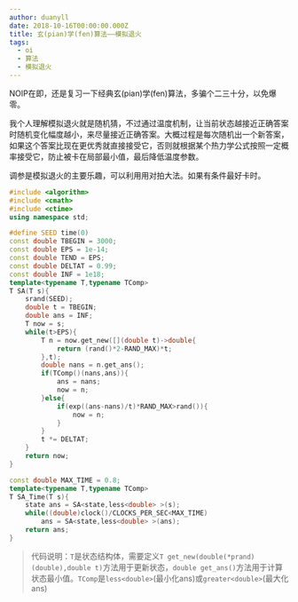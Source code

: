 ```yaml
---
author: duanyll
date: 2018-10-16T00:00:00.000Z
title: 玄(pian)学(fen)算法——模拟退火
tags:
  - oi
  - 算法
  - 模拟退火
---
```


NOIP在即，还是复习一下经典玄(pian)学(fen)算法，多骗个二三十分，以免爆零。

<!-- more -->

我个人理解模拟退火就是随机猜，不过通过温度机制，让当前状态越接近正确答案时随机变化幅度越小，来尽量接近正确答案。大概过程是每次随机出一个新答案，如果这个答案比现在更优秀就直接接受它，否则就根据某个热力学公式按照一定概率接受它，防止被卡在局部最小值，最后降低温度参数。

调参是模拟退火的主要乐趣，可以利用用对拍大法。如果有条件最好卡时。

```cpp
#include <algorithm>
#include <cmath>
#include <ctime>
using namespace std;

#define SEED time(0)
const double TBEGIN = 3000;
const double EPS = 1e-14;
const double TEND = EPS;
const double DELTAT = 0.99;
const double INF = 1e18;
template<typename T,typename TComp>
T SA(T s){
	srand(SEED);
	double t = TBEGIN;
	double ans = INF;
	T now = s;
	while(t>EPS){
		T n = now.get_new([](double t)->double{
			return (rand()*2-RAND_MAX)*t;
		},t);
		double nans = n.get_ans();
		if(TComp()(nans,ans)){
			ans = nans;
			now = n;
		}else{
			if(exp((ans-nans)/t)*RAND_MAX>rand()){
				now = n;
			}
		}
		t *= DELTAT;
	}
	return now;
}

const double MAX_TIME = 0.8;
template<typename T,typename TComp>
T SA_Time(T s){
	state ans = SA<state,less<double> >(s);
    while((double)clock()/CLOCKS_PER_SEC<MAX_TIME)
    	ans = SA<state,less<double> >(ans);
    return ans;
}
```

> 代码说明：`T`是状态结构体，需要定义`T get_new(double(*prand)(double),double t)`方法用于更新状态，`double get_ans()`方法用于计算状态最小值。`TComp`是`less<double>`(最小化ans)或`greater<double>`(最大化ans)

